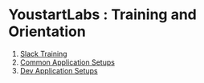 # YoustartLabs : Training and Orientation

1. [Slack Training](./SlackisWhereworkhappens.md)
2. [Common Application Setups](./List_of_Required_Common_Application.md)
3. [Dev Application Setups](./List_of_Required_Dev_Application.md)




